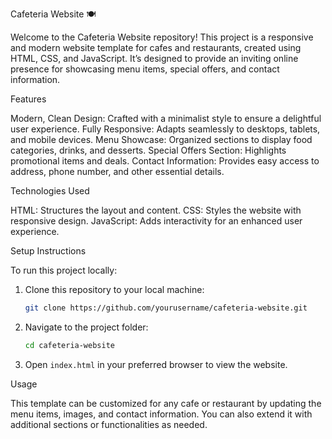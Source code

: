 Cafeteria Website 🍽️

Welcome to the Cafeteria Website repository! This project is a responsive and modern website template for cafes and restaurants, created using HTML, CSS, and JavaScript. It’s designed to provide an inviting online presence for showcasing menu items, special offers, and contact information.

Features

Modern, Clean Design: Crafted with a minimalist style to ensure a delightful user experience.
Fully Responsive: Adapts seamlessly to desktops, tablets, and mobile devices.
Menu Showcase: Organized sections to display food categories, drinks, and desserts.
Special Offers Section: Highlights promotional items and deals.
Contact Information: Provides easy access to address, phone number, and other essential details.

Technologies Used

HTML: Structures the layout and content.
CSS: Styles the website with responsive design.
JavaScript: Adds interactivity for an enhanced user experience.

Setup Instructions

To run this project locally:

1. Clone this repository to your local machine:
   ```bash
   git clone https://github.com/yourusername/cafeteria-website.git
   ```
2. Navigate to the project folder:
   ```bash
   cd cafeteria-website
   ```
3. Open `index.html` in your preferred browser to view the website.

 Usage

This template can be customized for any cafe or restaurant by updating the menu items, images, and contact information. You can also extend it with additional sections or functionalities as needed.


